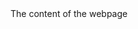 <!DOCTYPE html>
<html>
  <head>
    <title>This goes into the tab of the browser</title>
  </head>
  <body>
    The content of the webpage 
  <script>
    console.log("hi there!");
  </script>
  </body>
  
</html>
